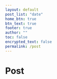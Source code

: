 ```yaml
---
layout: default
post_list: "date"
home_btn: true
btn_text: true
footer: true
author: ""
toc: false
encrypted_text: false
permalink: /post
---
```


# Post

